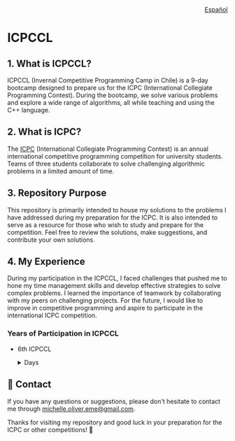 <div align="right">
  <a href="Español.md">Español</a>
</div>

# ICPCCL

## 1. What is ICPCCL?
ICPCCL (Invernal Competitive Programming Camp in Chile) is a 9-day bootcamp designed to prepare us for the ICPC (International Collegiate Programming Contest). During the bootcamp, we solve various problems and explore a wide range of algorithms, all while teaching and using the C++ language.

## 2. What is ICPC?
The [ICPC](https://icpc.global/) (International Collegiate Programming Contest) is an annual international competitive programming competition for university students. Teams of three students collaborate to solve challenging algorithmic problems in a limited amount of time.

## 3. Repository Purpose
This repository is primarily intended to house my solutions to the problems I have addressed during my preparation for the ICPC. It is also intended to serve as a resource for those who wish to study and prepare for the competition. Feel free to review the solutions, make suggestions, and contribute your own solutions.

## 4. My Experience
During my participation in the ICPCCL, I faced challenges that pushed me to hone my time management skills and develop effective strategies to solve complex problems. I learned the importance of teamwork by collaborating with my peers on challenging projects. For the future, I would like to improve in competitive programming and aspire to participate in the international ICPC competition.

### Years of Participation in ICPCCL

- 6th ICPCCL
  <details>
  <summary>Days</summary>
  
  - [1st day](6to-ICPCCL-2023/1st-day)
  - [2nd day](6to_ICPCCL_2023/2nd_day)
  - [3rd day](6to_ICPCCL_2023/3rd_day)
  - [4th day](6to_ICPCCL_2023/4th_day)
  - [5th day](6to_ICPCCL_2023/5th_day)
  - [6th day](6to_ICPCCL_2023/6th_day)
  - [7th day](6to_ICPCCL_2023/7th_day)
  - [8th day](6to_ICPCCL_2023/8th_day)
  - [9th day](6to_ICPCCL_2023/9th_day)
  
  </details>
  
## :email: Contact
If you have any questions or suggestions, please don't hesitate to contact me through [michelle.oliver.eme@gmail.com](mailto:michelle.oliver.eme@gmail.com).

Thanks for visiting my repository and good luck in your preparation for the ICPC or other competitions! :star2: